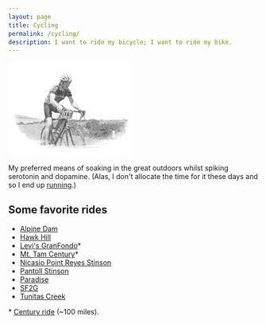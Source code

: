 ```yaml
---
layout: page
title: Cycling
permalink: /cycling/
description: I want to ride my bicycle; I want to ride my bike.
---
```

<img src="/assets/og/marin.ride.bw.png" width="50%" height="50%">

My preferred means of soaking in the great outdoors whilst spiking serotonin and dopamine. (Alas, I don't allocate the time for it these days and so I end up [running](/run/).)

## Some favorite rides
- [Alpine Dam](/alpine-dam/)
- [Hawk Hill](/hawk-hill/)
- [Levi's GranFondo](/levis/)*
- [Mt. Tam Century](/mt-tam-century/)*
- [Nicasio Point Reyes Stinson](/point-reyes/)
- [Pantoll Stinson](/pantoll/)
- [Paradise](/paradise/)
- [SF2G](/sf2g/)
- [Tunitas Creek](/tunitas/)

<span class="muted small">* </span><a class="muted small" href="/centuries/">Century ride</a><span class="muted small"> (~100 miles).</span>